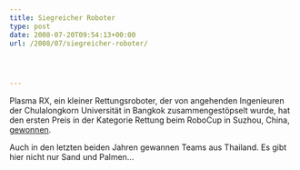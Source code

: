 ```yaml
---
title: Siegreicher Roboter
type: post
date: 2008-07-20T09:54:13+00:00
url: /2008/07/siegreicher-roboter/




---
```

Plasma RX, ein kleiner Rettungsroboter, der von angehenden Ingenieuren der Chulalongkorn Universität in Bangkok zusammengestöpselt wurde, hat den ersten Preis in der Kategorie Rettung beim RoboCup in Suzhou, China, [gewonnen][1].

Auch in den letzten beiden Jahren gewannen Teams aus Thailand. Es gibt hier nicht nur Sand und Palmen...

 [1]: http://www.nationmultimedia.com/2008/07/21/headlines/headlines_30078572.php
